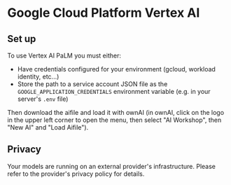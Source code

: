 # Google Cloud Platform Vertex AI

## Set up

To use Vertex AI PaLM you must either:

- Have credentials configured for your environment (gcloud, workload identity, etc...)
- Store the path to a service account JSON file as the `GOOGLE_APPLICATION_CREDENTIALS` environment variable (e.g. in your server's `.env` file)

Then download the aifile and load it with ownAI (in ownAI, click on the logo in the upper left corner to open the menu, then select "AI Workshop", then "New AI" and "Load Aifile").

## Privacy

Your models are running on an external provider's infrastructure. Please refer to the provider's privacy policy for details.
